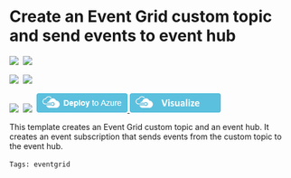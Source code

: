 # Create an Event Grid custom topic and send events to event hub

<IMG SRC="https://azurequickstartsservice.blob.core.windows.net/badges/101-event-grid-event-hubs-handler/PublicLastTestDate.svg" />&nbsp;
<IMG SRC="https://azurequickstartsservice.blob.core.windows.net/badges/101-event-grid-event-hubs-handler/PublicDeployment.svg" />&nbsp;

<IMG SRC="https://azurequickstartsservice.blob.core.windows.net/badges/101-event-grid-event-hubs-handler/FairfaxLastTestDate.svg" />&nbsp;
<IMG SRC="https://azurequickstartsservice.blob.core.windows.net/badges/101-event-grid-event-hubs-handler/FairfaxDeployment.svg" />&nbsp;

<IMG SRC="https://azurequickstartsservice.blob.core.windows.net/badges/101-event-grid-event-hubs-handler/BestPracticeResult.svg" />&nbsp;
<IMG SRC="https://azurequickstartsservice.blob.core.windows.net/badges/101-event-grid-event-hubs-handler/CredScanResult.svg" />&nbsp;
<a href="https://portal.azure.com/#create/Microsoft.Template/uri/https%3A%2F%2Fraw.githubusercontent.com%2FAzure%2Fazure-quickstart-templates%2Fmaster%2F101-event-grid-event-hubs-handler%2Fazuredeploy.json" target="_blank">
    <img src="https://raw.githubusercontent.com/Azure/azure-quickstart-templates/master/1-CONTRIBUTION-GUIDE/images/deploytoazure.png"/>
</a>
<a href="http://armviz.io/#/?load=https%3A%2F%2Fraw.githubusercontent.com%2FAzure%2Fazure-quickstart-templates%2Fmaster%2F101-event-grid-event-hubs-handler%2Fazuredeploy.json" target="_blank">
    <img src="https://raw.githubusercontent.com/Azure/azure-quickstart-templates/master/1-CONTRIBUTION-GUIDE/images/visualizebutton.png"/>
</a>

This template creates an Event Grid custom topic and an event hub. It creates an event subscription that sends events from the custom topic to the event hub.

`Tags: eventgrid`

